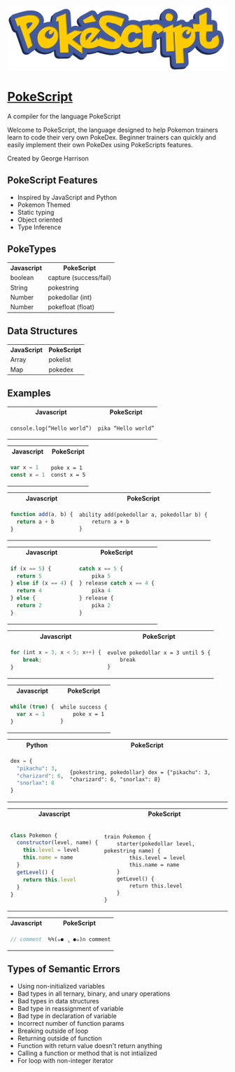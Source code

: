 ![logo](docs/logo.png)

# [PokeScript](https://georgeh02.github.io/PokeScript/)

A compiler for the language PokeScript

Welcome to PokeScript, the language designed to help Pokemon trainers learn to code their very own PokeDex. Beginner trainers can quickly and easily implement their own PokeDex using PokeScripts features.

Created by George Harrison

## PokeScript Features

- Inspired by JavaScript and Python
- Pokemon Themed
- Static typing
- Object oriented
- Type Inference

## PokeTypes

<table>
    <tr>
        <th>Javascript</th>
        <th>PokeScript</th>
    </tr>
    <tr>
        <td>boolean</td>
        <td>capture (success/fail)</td>
    </tr>
    <tr>
        <td>String</td>
        <td>pokestring</td>
    </tr>
    <tr>
        <td>Number</td>
        <td>pokedollar (int)</td>
    </tr>
    <tr>
        <td>Number</td>
        <td>pokefloat (float)</td>
    </tr>
</table>

## Data Structures

<table>
    <tr>
        <th>JavaScript</th>
       <th>PokeScript</th>
    </tr>
    <tr>
        <td>Array</td>
        <td>pokelist</td>
    </tr>
    <tr>
        <td>Map</td>
        <td>pokedex</td>
    </tr>
</table>

## Examples

<table>
    <tr>
        <th>Javascript</th>
        <th>PokeScript</th><tr>
    </tr>
    <tr>
        <td>
            <pre><code>console.log(“Hello world”)</code></pre>
        </td>
        <td>
            <pre><code>pika “Hello world”</code></pre>
        </td>
    </tr>
</table>

<table>
<tr> <th>Javascript</th><th>PokeScript</th><tr>
</tr>
<td>

```javascript
var x = 1
const x = 1
```

</td>

<td>

```
poke x = 1
const x = 5
```

</td>
</table>

<table>
<tr> <th>Javascript</th><th>PokeScript</th><tr>
</tr>
<td>

```javascript
function add(a, b) {
  return a + b
}
```

</td>

<td>

```
ability add(pokedollar a, pokedollar b) {
    return a + b
}
```

</td>
</table>

<table>
<tr> <th>Javascript</th><th>PokeScript</th><tr>
</tr>
<td>

```javascript
if (x == 5) {
  return 5
} else if (x == 4) {
  return 4
} else {
  return 2
}
```

</td>

<td>

```javascript
catch x == 5 {
    pika 5
} release catch x == 4 {
    pika 4
} release {
    pika 2
}
```

</td>
</table>

<table>
<tr> <th>Javascript</th><th>PokeScript</th><tr>
</tr>
<td>

```javascript
for (int x = 3, x < 5; x++) {
    break;
}
```

</td>

<td>

```
evolve pokedollar x = 3 until 5 {
    break
}
```

</td>
</table>

<table>
<tr> <th>Javascript</th><th>PokeScript</th><tr>
</tr>
<td>

```javascript
while (true) {
  var x = 1
}
```

</td>

<td>

```
while success {
    poke x = 1
}
```

</td>
</table>

<table>
<tr> <th>Python</th><th>PokeScript</th><tr>
</tr>
<td>

```python
dex = {
  "pikachu": 3,
  "charizard": 6,
  "snorlax": 8
}
```

</td>

<td>

```
{pokestring, pokedollar} dex = {"pikachu": 3, "charizard": 6, "snorlax": 8}
```

</td>
</table>

<table>
<tr> <th>Javascript</th><th>PokeScript</th><tr>
</tr>
<td>

```javascript
class Pokemon {
  constructor(level, name) {
    this.level = level
    this.name = name
  }
  getLevel() {
    return this.level
  }
}
```

</td>

<td>

```

train Pokemon {
    starter(pokedollar level, pokestring name) {
        this.level = level
        this.name = name
    }
    getLevel() {
        return this.level
    }
}

```

</td>
</table>

<table>
<tr> <th>Javascript</th><th>PokeScript</th><tr>
</tr>
<td> 
    
```javascript
// comment
```
</td>
<td>
    
```
ϞϞ(๑⚈ ․̫ ⚈๑)∩ comment
```
</td>
</table>

## Types of Semantic Errors

- Using non-initialized variables
- Bad types in all ternary, binary, and unary operations
- Bad types in data structures
- Bad type in reassignment of variable
- Bad type in declaration of variable
- Incorrect number of function params
- Breaking outside of loop
- Returning outside of function
- Function with return value doesn't return anything
- Calling a function or method that is not intialized
- For loop with non-integer iterator
